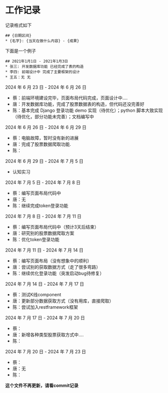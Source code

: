 # 工作记录

记录格式如下

```
## {日期区间}
* {名字}: {当天在做什么内容} - {成果}
```

下面是一个例子

```
## 2021年1月1日 - 2021年1月3日
* 张三: 开发数据库功能 已经完成了表的构造
* 李四: 前端设计中 完成了主要框架的设计
* 王五：无 无
```

2024 年 6 月 23 日 - 2024 年 6 月 26 日
- 蔡：前端环境建设完毕，页面布局代码完成，页面设计中....
- 唐：开发数据库功能，完成了股票数据表的构造，但代码还没完善好
- 陈：基本完成 Django 登录功能 demo 实现（待优化）；python 脚本大致实现（待优化，部分功能未完善）；文档编写中

2024 年 6 月 26 日 - 2024 年 6 月 29 日
- 蔡：电脑故障，暂时没有新的进展
- 唐：完成了股票数据爬取功能.
- 陈：

2024 年 6 月 29 日 - 2024 年 7 月 5 日
- 认知实习

2024 年 7 月 5 日 - 2024 年 7 月 8 日
- 蔡：编写页面布局代码中
- 唐：无
- 陈：继续完成token登录功能

2024 年 7 月 8 日 - 2024 年 7 月 11 日
- 蔡：编写页面布局代码中（预计3天后结束）
- 唐：研究别的股票数据爬取方案
- 陈：优化token登录功能

2024 年 7 月 11 日 - 2024 年 7 月 14 日
- 蔡：编写页面布局（没有想象中的顺利）
- 唐：尝试别的获取数据方式（走了很多弯路）
- 陈：继续优化登录功能（突发启动bug待修复）

2024 年 7 月 14 日 - 2024 年 7 月 17 日
- 蔡：测试K线component
- 唐：更新部分数据获取方式（没有用库，直接爬取）
- 陈：尝试加入restframework框架

2024 年 7 月 17 日 - 2024 年 7 月 20 日
- 蔡：
- 唐：新增各种类型股票获取方式中....
- 陈：

2024 年 7 月 20 日 - 2024 年 7 月 23 日
- 蔡：
- 唐：无
- 陈：


__这个文件不再更新，请看commit记录__